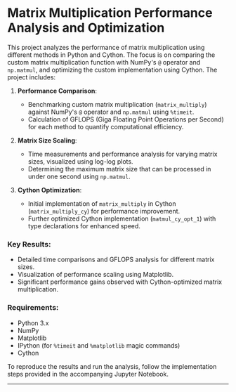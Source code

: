 # Matrix Multiplication Performance Analysis and Optimization

This project analyzes the performance of matrix multiplication using different methods in Python and Cython. The focus is on comparing the custom matrix multiplication function with NumPy's `@` operator and `np.matmul`, and optimizing the custom implementation using Cython. The project includes:

1. **Performance Comparison**:
   - Benchmarking custom matrix multiplication (`matrix_multiply`) against NumPy's `@` operator and `np.matmul` using `%timeit`.
   - Calculation of GFLOPS (Giga Floating Point Operations per Second) for each method to quantify computational efficiency.

2. **Matrix Size Scaling**:
   - Time measurements and performance analysis for varying matrix sizes, visualized using log-log plots.
   - Determining the maximum matrix size that can be processed in under one second using `np.matmul`.

3. **Cython Optimization**:
   - Initial implementation of `matrix_multiply` in Cython (`matrix_multiply_cy`) for performance improvement.
   - Further optimized Cython implementation (`matmul_cy_opt_1`) with type declarations for enhanced speed.

### Key Results:
- Detailed time comparisons and GFLOPS analysis for different matrix sizes.
- Visualization of performance scaling using Matplotlib.
- Significant performance gains observed with Cython-optimized matrix multiplication.

### Requirements:
- Python 3.x
- NumPy
- Matplotlib
- IPython (for `%timeit` and `%matplotlib` magic commands)
- Cython

To reproduce the results and run the analysis, follow the implementation steps provided in the accompanying Jupyter Notebook.

---

